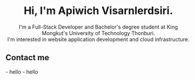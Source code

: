 <h1 align="center">Hi, I'm Apiwich Visarnlerdsiri.</h1>
<p align="center">I'm a Full-Stack Developer and Bachelor's degree student at King Mongkut's University of Technology Thonburi.<br> I'm interested in website application development and cloud infrastructure.</p>

<h2>Contact me</h2>
- hello
- hello
